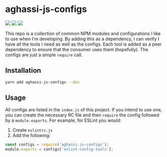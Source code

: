 # aghassi-js-configs

![](https://img.shields.io/npm/v/aghassi-js-configs.svg)
![](https://img.shields.io/github/release/Aghassi/aghassi-js-configs.svg)
![](https://img.shields.io/circleci/project/github/Aghassi/aghassi-js-configs.svg)

This repo is a collection of common NPM modules and configurations I like to use when I'm developing. By adding this as a dependency, I can verify I have all the tools I need as well as the configs. Each tool is added as a peer dependency to ensure that the consumer uses them (hopefully). The configs are just a simple `require` call.

## Installation

```bash
yarn add aghassi-js-configs --dev
```

## Usage

All configs are listed in the `index.js` of this project. If you intend to use one, you can create the necessary RC file and then `require` the config followed by a `module.exports`. For example, for ESLint you would:

1. Create `eslintrc.js`
2. Add the following:

```javascript
const configs = require('aghassi-js-configs');
module.exports = configs['eslint-config-tools'];
```
